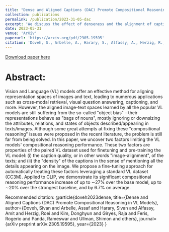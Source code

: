 ```yaml
---
title: "Dense and Aligned Captions (DAC) Promote Compositional Reasoning in VL Models"
collection: publications
permalink: /publication/2023-31-05-dac
excerpt: 'We discuss the effect of denseness and the alignment of captions in imporving VL Model's compositional reasoning.'
date: 2023-05-31
venue: 'ArXiv'
paperurl: 'https://arxiv.org/pdf/2305.19595'
citation: 'Doveh, S., Arbelle, A., Harary, S., Alfassy, A., Herzig, R., Kim, D., Giryes, R., Feris, R., Panda, R., Ullman, S. and Karlinsky, L., 2023. &quot;Dense and Aligned Captions (DAC) Promote Compositional Reasoning in VL Models.&quot; <i>ArXiv</i> preprint arXiv:2305.19595.'
---
```


[Download paper here](https://arxiv.org/pdf/2305.19595)

# Abstract:
Vision and Language (VL) models offer an effective method for aligning representation spaces of images and text, leading to numerous applications such as cross-modal retrieval, visual question answering, captioning, and more. However, the aligned image-text spaces learned by all the popular VL models are still suffering from the so-called "object bias" - their representations behave as "bags of nouns", mostly ignoring or downsizing the attributes, relations, and states of objects described/appearing in texts/images. Although some great attempts at fixing these "compositional reasoning" issues were proposed in the recent literature, the problem is still far from being solved. In this paper, we uncover two factors limiting the VL models' compositional reasoning performance. These two factors are properties of the paired VL dataset used for finetuning and pre-training the VL model: (i) the caption quality, or in other words "image-alignment", of the texts; and (ii) the "density" of the captions in the sense of mentioning all the details appearing on the image. We propose a fine-tuning approach for automatically treating these factors leveraging a standard VL dataset (CC3M). Applied to CLIP, we demonstrate its significant compositional reasoning performance increase of up to ∼27% over the base model, up to ∼20% over the strongest baseline, and by 6.7% on average.

Recommended citation: 
@article{doveh2023dense,
  title={Dense and Aligned Captions (DAC) Promote Compositional Reasoning in VL Models},
  author={Doveh, Sivan and Arbelle, Assaf and Harary, Sivan and Alfassy, Amit and Herzig, Roei and Kim, Donghyun and Giryes, Raja and Feris, Rogerio and Panda, Rameswar and Ullman, Shimon and others},
  journal={arXiv preprint arXiv:2305.19595},
  year={2023}
}